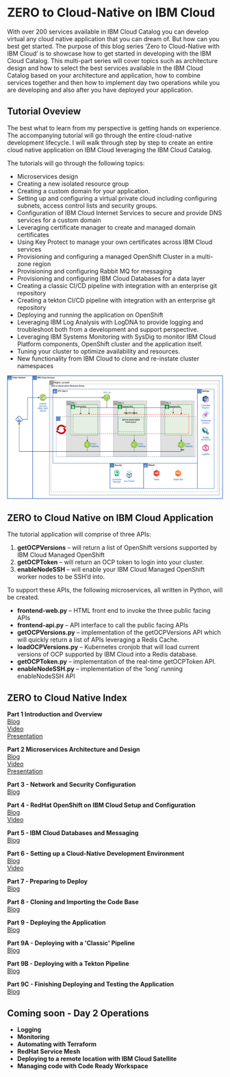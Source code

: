 # ZERO to Cloud-Native on IBM Cloud

With over 200 services available in IBM Cloud Catalog you can develop virtual any cloud native application that you can dream of.  But how can you best get started.  The purpose of this blog series ‘Zero to Cloud-Native with IBM Cloud’ is to showcase how to get started in developing with the IBM Cloud Catalog.  This multi-part series will cover topics such as architecture design and how to select the best services available in the IBM Cloud Catalog based on your architecture and application, how to combine services together and then how to implement day two operations while you are developing and also after you have deployed your application.



## Tutorial Oveview
The best what to learn from my perspective is getting hands on experience.  The accompanying tutorial will go through the entire cloud-native development lifecycle.   I will walk through step by step to create an entire cloud native application on IBM Cloud leveraging the IBM Cloud Catalog.   

The tutorials will go through the following topics:  

* Microservices design  
* Creating a new isolated resource group
* Creating a custom domain for your application.  
* Setting up and configuring a virtual private cloud including configuring subnets, access control lists and security groups.  
* Configuration of IBM Cloud Internet Services to secure and provide DNS services for a custom domain  
* Leveraging certificate manager to create and managed domain certificates  
* Using Key Protect to manage your own certificates across IBM Cloud services  
* Provisioning and configuring a managed OpenShift Cluster in a multi-zone region  
* Provisioning and configuring Rabbit MQ for messaging  
* Provisioning and configuring IBM Cloud Databases for a data layer  
* Creating a classic CI/CD pipeline with integration with an enterprise git repository  
* Creating a tekton CI/CD pipeline with integration with an enterprise git repository  
* Deploying and running the application on OpenShift  
* Leveraging IBM Log Analysis with LogDNA to provide logging and troubleshoot both from a development and support perspective.  
* Leveraging IBM Systems Monitoring with SysDig to monitor IBM Cloud Platform components, OpenShift cluster and the application itself.  
* Tuning your cluster to optimize availability and resources.  
* New functionality from IBM Cloud to clone and re-instate cluster namespaces  

![](docs/images/zero-to-cloud-native.png)

## ZERO to Cloud Native on IBM Cloud Application
The tutorial application will comprise of three APIs:  
1)	**getOCPVersions** – will return a list of OpenShift versions supported by IBM Cloud Managed OpenShift  
2)	**getOCPToken** – will return an OCP token to login into your cluster.  
3)	**enableNodeSSH** – will enable your IBM Cloud Managed OpenShift worker nodes to be SSH’d into.  

To support these APIs, the following microservices, all written in Python, will be created.
  
* **frontend-web.py** – HTML front end to invoke the three public facing APIs  
* **frontend-api.py** – API interface to call the public facing APIs   
* **getOCPVersions.py** – implementation of the getOCPVersions API which will quickly return a list of APIs leveraging a Redis Cache.  
* **loadOCPVersions.py** – Kubernetes cronjob that will load current versions of OCP supported by IBM Cloud into a Redis database.   
* **getOCPToken.py** – implementation of the real-time getOCPToken API.  
* **enableNodeSSH.py** – implementation of the ‘long’ running enableNodeSSH API

## ZERO to Cloud Native Index
**Part 1 Introduction and Overview**  
[Blog ](docs/zero-to-cloud-native-part1-introduction.pdf)    
[Video](<https://youtu.be/Eta09EJ5bvY>)  
[Presentation ](docs/ZeroToCloudNative-1-Introduction.pdf)  

**Part 2 Microservices Architecture and Design**  
[Blog ](docs/docs/zero-to-cloud-native-part2-microservices-design.pdf)    
[Video](<https://youtu.be/UGyIlZfHYok>)  
[Presentation ](docs/zero-to-cloud-native-part2-microservices-design)  

**Part 3 - Network and Security Configuration**  
[Blog](docs/zero-to-cloud-native-part3-network-and-security-configuration.pdf)  

**Part 4 - RedHat OpenShift on IBM Cloud Setup and Configuration**  
[Blog](docs/zero-to-cloud-native-part4-openshift.pdf)  
[Video](<https://youtu.be/2oCHWzLPq3M>)

**Part 5 - IBM Cloud Databases and Messaging**  
[Blog](docs/zero-to-cloud-native-part5-cloud-databases-and-messaging.pdf)  

**Part 6 - Setting up a Cloud-Native Development Environment**  
[Blog](docs/zero-to-cloud-native-part6-setting-up-a-development-environment.pdf)  
[Video](<https://youtu.be/kerMUm_1OsA>)  

**Part 7 - Preparing to Deploy**  
[Blog](docs/zero-to-cloud-native-part7-preparing-to-deploy)  

**Part 8 - Cloning and Importing the Code Base**    
[Blog](docs/zero-to-cloud-native-part8-cloning-importing-codebase.pdf)  

**Part 9 - Deploying the Application**  
[Blog](docs/zero-to-cloud-native-part9-deploying-the-application.pdf)  

**Part 9A - Deploying with a 'Classic' Pipeline**  
[Blog](docs/zero-to-cloud-native-part9A-creating-classic-pipeline.pdf)  

**Part 9B - Deploying with a Tekton Pipeline**  
[Blog](docs/zero-to-cloud-native-part9B-creating-Tekton-Pipeline.pdf)  

**Part 9C - Finishing Deploying and Testing the Application**  
[Blog](docs/zero-to-cloud-native-part9C-Finish-deploying-test.pdf)

## Coming soon - Day 2 Operations
* **Logging**
* **Monitoring**
* **Automating with Terraform**
* **RedHat Service Mesh**
* **Deploying to a remote location with IBM Cloud Satellite**
* **Managing code with Code Ready Workspace**




